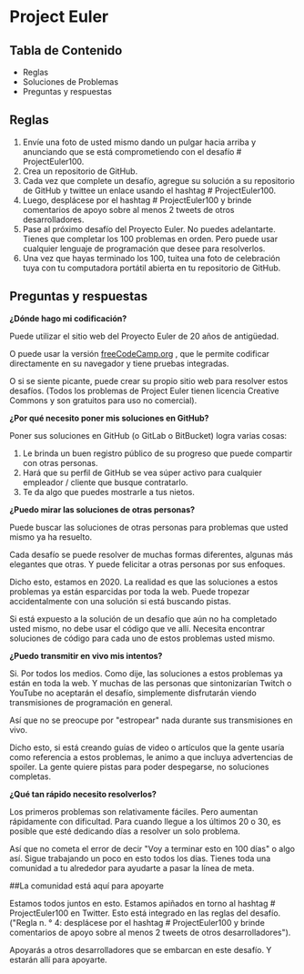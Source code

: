 # Project Euler

## Tabla de Contenido

* Reglas
* Soluciones de Problemas
* Preguntas y respuestas

## Reglas

1. Envíe una foto de usted mismo dando un pulgar hacia arriba y anunciando que se está comprometiendo con el desafío # ProjectEuler100.
2. Crea un repositorio de GitHub.
3. Cada vez que complete un desafío, agregue su solución a su repositorio de GitHub y twittee un enlace usando el hashtag # ProjectEuler100.
4. Luego, desplácese por el hashtag # ProjectEuler100 y brinde comentarios de apoyo sobre al menos 2 tweets de otros desarrolladores.
5. Pase al próximo desafío del Proyecto Euler. No puedes adelantarte. Tienes que completar los 100 problemas en orden. Pero puede usar cualquier lenguaje de programación que desee para resolverlos.
6. Una vez que hayas terminado los 100, tuitea una foto de celebración tuya con tu computadora portátil abierta en tu repositorio de GitHub.

## Preguntas y respuestas

__¿Dónde hago mi codificación?__

Puede utilizar el sitio web del Proyecto Euler de 20 años de antigüedad.

O puede usar la versión [freeCodeCamp.org](https://www.freecodecamp.org/learn/coding-interview-prep/project-euler/) , que le permite codificar directamente en su navegador y tiene pruebas integradas.

O si se siente picante, puede crear su propio sitio web para resolver estos desafíos. (Todos los problemas de Project Euler tienen licencia Creative Commons y son gratuitos para uso no comercial).

__¿Por qué necesito poner mis soluciones en GitHub?__

Poner sus soluciones en GitHub (o GitLab o BitBucket) logra varias cosas:

1. Le brinda un buen registro público de su progreso que puede compartir con otras personas.
2. Hará que su perfil de GitHub se vea súper activo para cualquier empleador / cliente que busque contratarlo.
3. Te da algo que puedes mostrarle a tus nietos.

__¿Puedo mirar las soluciones de otras personas?__

Puede buscar las soluciones de otras personas para problemas que usted mismo ya ha resuelto.

Cada desafío se puede resolver de muchas formas diferentes, algunas más elegantes que otras. Y puede felicitar a otras personas por sus enfoques.

Dicho esto, estamos en 2020. La realidad es que las soluciones a estos problemas ya están esparcidas por toda la web. Puede tropezar accidentalmente con una solución si está buscando pistas.

Si está expuesto a la solución de un desafío que aún no ha completado usted mismo, no debe usar el código que ve allí. Necesita encontrar soluciones de código para cada uno de estos problemas usted mismo.

__¿Puedo transmitir en vivo mis intentos?__

Si. Por todos los medios. Como dije, las soluciones a estos problemas ya están en toda la web. Y muchas de las personas que sintonizarían Twitch o YouTube no aceptarán el desafío, simplemente disfrutarán viendo transmisiones de programación en general.

Así que no se preocupe por "estropear" nada durante sus transmisiones en vivo.

Dicho esto, si está creando guías de video o artículos que la gente usaría como referencia a estos problemas, le animo a que incluya advertencias de spoiler. La gente quiere pistas para poder despegarse, no soluciones completas.

__¿Qué tan rápido necesito resolverlos?__

Los primeros problemas son relativamente fáciles. Pero aumentan rápidamente con dificultad. Para cuando llegue a los últimos 20 o 30, es posible que esté dedicando días a resolver un solo problema.

Así que no cometa el error de decir "Voy a terminar esto en 100 días" o algo así. Sigue trabajando un poco en esto todos los días. Tienes toda una comunidad a tu alrededor para ayudarte a pasar la línea de meta.

##La comunidad está aquí para apoyarte

Estamos todos juntos en esto. Estamos apiñados en torno al hashtag # ProjectEuler100 en Twitter. Esto está integrado en las reglas del desafío. ("Regla n. ° 4: desplácese por el hashtag # ProjectEuler100 y brinde comentarios de apoyo sobre al menos 2 tweets de otros desarrolladores").

Apoyarás a otros desarrolladores que se embarcan en este desafío. Y estarán allí para apoyarte.
